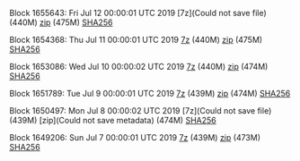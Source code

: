Block 1655643: Fri Jul 12 00:00:01 UTC 2019 [7z](Could not save file) (440M) [zip]() (475M) [SHA256]()

Block 1654368: Thu Jul 11 00:00:01 UTC 2019 [7z](https://transfer.sh/WQnzT/bootstrap.dat.20190711.7z) (440M) [zip](https://transfer.sh/9TdAi/bootstrap.dat.20190711.zip) (475M) [SHA256](https://transfer.sh/UzjIs/sha256.txt)

Block 1653086: Wed Jul 10 00:00:02 UTC 2019 [7z](https://transfer.sh/Y5SZj/bootstrap.dat.20190710.7z) (440M) [zip](https://transfer.sh/C7C7R/bootstrap.dat.20190710.zip) (474M) [SHA256](https://transfer.sh/Dxt0B/sha256.txt)

Block 1651789: Tue Jul  9 00:00:01 UTC 2019 [7z](https://transfer.sh/U4DVe/bootstrap.dat.20190709.7z) (439M) [zip](https://transfer.sh/jv79M/bootstrap.dat.20190709.zip) (474M) [SHA256](https://transfer.sh/98Zh0/sha256.txt)

Block 1650497: Mon Jul  8 00:00:02 UTC 2019 [7z](Could not save file) (439M) [zip](Could not save metadata) (474M) [SHA256](https://transfer.sh/EWeHB/sha256.txt)

Block 1649206: Sun Jul  7 00:00:01 UTC 2019 [7z](https://transfer.sh/11nFRl/bootstrap.dat.20190707.7z) (439M) [zip](https://transfer.sh/YHzzZ/bootstrap.dat.20190707.zip) (473M) [SHA256](https://transfer.sh/tmQrP/sha256.txt)
